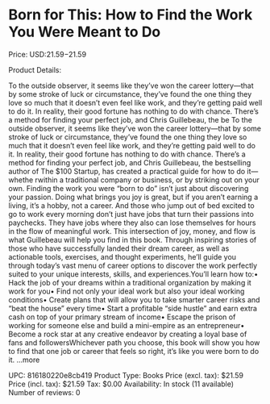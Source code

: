 # Born for This: How to Find the Work You Were Meant to Do

Price: USD:$21.59-$21.59

Product Details:

To the outside observer, it seems like they’ve won the career lottery—that by some stroke of luck or circumstance, they’ve found the one thing they love so much that it doesn’t even feel like work, and they’re getting paid well to do it. In reality, their good fortune has nothing to do with chance. There’s a method for finding your perfect job, and Chris Guillebeau, the be To the outside observer, it seems like they’ve won the career lottery—that by some stroke of luck or circumstance, they’ve found the one thing they love so much that it doesn’t even feel like work, and they’re getting paid well to do it. In reality, their good fortune has nothing to do with chance. There’s a method for finding your perfect job, and Chris Guillebeau, the bestselling author of The $100 Startup, has created a practical guide for how to do it—whethe rwithin a traditional company or business, or by striking out on your own. Finding the work you were “born to do” isn’t just about discovering your passion. Doing what brings you joy is great, but if you aren’t earning a living, it’s a hobby, not a career. And those who jump out of bed excited to go to work every morning don’t just have jobs that turn their passions into paychecks. They have jobs where they also can lose themselves for hours in the flow of meaningful work. This intersection of joy, money, and flow is what Guillebeau will help you find in this book. Through inspiring stories of those who have successfully landed their dream career, as well as actionable tools, exercises, and thought experiments, he’ll guide you through today’s vast menu of career options to discover the work perfectly suited to your unique interests, skills, and experiences.You’ll learn how to:• Hack the job of your dreams within a traditional organization by making it work for you• Find not only your ideal work but also your ideal working conditions• Create plans that will allow you to take smarter career risks and “beat the house” every time• Start a profitable “side hustle” and earn extra cash on top of your primary stream of income• Escape the prison of working for someone else and build a mini-empire as an entrepreneur• Become a rock star at any creative endeavor by creating a loyal base of fans and followersWhichever path you choose, this book will show you how to find that one job or career that feels so right, it’s like you were born to do it. ...more

UPC: 816180220e8cb419
Product Type: Books
Price (excl. tax): $21.59
Price (incl. tax): $21.59
Tax: $0.00
Availability: In stock (11 available)
Number of reviews: 0